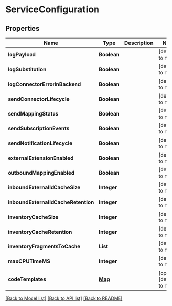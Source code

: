 # ServiceConfiguration
## Properties

| Name | Type | Description | Notes |
|------------ | ------------- | ------------- | -------------|
| **logPayload** | **Boolean** |  | [default to null] |
| **logSubstitution** | **Boolean** |  | [default to null] |
| **logConnectorErrorInBackend** | **Boolean** |  | [default to null] |
| **sendConnectorLifecycle** | **Boolean** |  | [default to null] |
| **sendMappingStatus** | **Boolean** |  | [default to null] |
| **sendSubscriptionEvents** | **Boolean** |  | [default to null] |
| **sendNotificationLifecycle** | **Boolean** |  | [default to null] |
| **externalExtensionEnabled** | **Boolean** |  | [default to null] |
| **outboundMappingEnabled** | **Boolean** |  | [default to null] |
| **inboundExternalIdCacheSize** | **Integer** |  | [default to null] |
| **inboundExternalIdCacheRetention** | **Integer** |  | [default to null] |
| **inventoryCacheSize** | **Integer** |  | [default to null] |
| **inventoryCacheRetention** | **Integer** |  | [default to null] |
| **inventoryFragmentsToCache** | **List** |  | [default to null] |
| **maxCPUTimeMS** | **Integer** |  | [default to null] |
| **codeTemplates** | [**Map**](CodeTemplate.md) |  | [optional] [default to null] |

[[Back to Model list]](../README.md#documentation-for-models) [[Back to API list]](../README.md#documentation-for-api-endpoints) [[Back to README]](../README.md)

